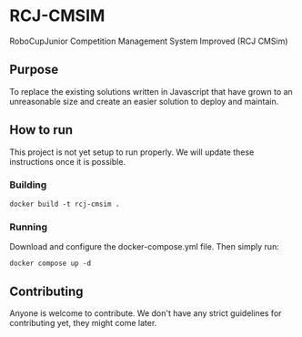 # RCJ-CMSIM
RoboCupJunior Competition Management System Improved (RCJ CMSim) 


## Purpose
To replace the existing solutions written in Javascript that have grown to an unreasonable size and create an easier
solution to deploy and maintain.


## How to run
This project is not yet setup to run properly. We will update these instructions once it is possible.

### Building
```
docker build -t rcj-cmsim .
```

### Running
Download and configure the docker-compose.yml file. Then simply run:
```
docker compose up -d
```

## Contributing
Anyone is welcome to contribute. We don't have any strict guidelines for contributing yet, they might come later.

